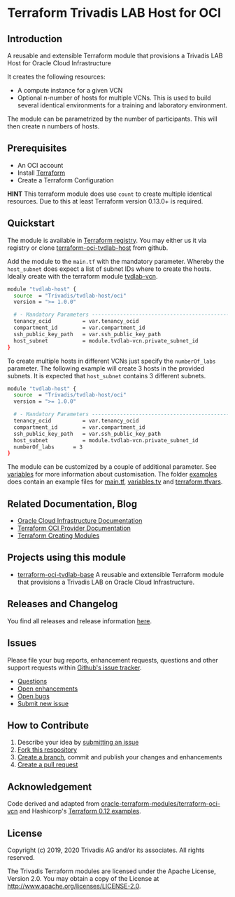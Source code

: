 # Terraform Trivadis LAB Host for OCI

## Introduction

A reusable and extensible Terraform module that provisions a Trivadis LAB Host for Oracle Cloud Infrastructure

It creates the following resources:

* A compute instance for a given VCN
* Optional n-number of hosts for multiple VCNs. This is used to build several identical environments for a training and laboratory environment.

The module can be parametrized by the number of participants. This will then create n numbers of  hosts.

## Prerequisites

* An OCI account
* Install [Terraform](https://www.terraform.io/downloads.html)
* Create a Terraform Configuration

**HINT** This terraform module does use `count` to create multiple identical resources. Due to this at least Terraform version 0.13.0+ is required.

## Quickstart

The module is available in [Terraform registry](https://registry.terraform.io/modules/Trivadis/tvdlab-host/oci/latest). You may either us it via registry or clone [terraform-oci-tvdlab-host](https://github.com/Trivadis/terraform-oci-tvdlab-host) from github.

Add the module to the `main.tf` with the mandatory parameter. Whereby the `host_subnet` does expect a list of subnet IDs where to create the hosts. Ideally create with the terraform module [tvdlab-vcn](https://registry.terraform.io/modules/Trivadis/tvdlab-vcn/oci/latest).

```bash
module "tvdlab-host" {
  source  = "Trivadis/tvdlab-host/oci"
  version = ">= 1.0.0"

  # - Mandatory Parameters --------------------------------------------------
  tenancy_ocid          = var.tenancy_ocid
  compartment_id        = var.compartment_id
  ssh_public_key_path   = var.ssh_public_key_path
  host_subnet           = module.tvdlab-vcn.private_subnet_id
}
```

To create multiple hosts in different VCNs just specify the `numberOf_labs` parameter. The following example will create 3 hosts in the provided subnets. It is expected that `host_subnet` contains 3 different subnets.

```bash
module "tvdlab-host" {
  source  = "Trivadis/tvdlab-host/oci"
  version = ">= 1.0.0"

  # - Mandatory Parameters --------------------------------------------------
  tenancy_ocid          = var.tenancy_ocid
  compartment_id        = var.compartment_id
  ssh_public_key_path   = var.ssh_public_key_path
  host_subnet           = module.tvdlab-vcn.private_subnet_id
  numberOf_labs      = 3
}
```

The module can be customized by a couple of additional parameter. See [variables](./doc/variables.md) for more information about customisation. The folder [examples](examples) does contain an example files for [main.tf](examples/main.tf), [variables.tv](examples/variables.tf) and [terraform.tfvars](examples/terraform.tfvars.example).

## Related Documentation, Blog

* [Oracle Cloud Infrastructure Documentation](https://docs.cloud.oracle.com/iaas/Content/home.htm)
* [Terraform OCI Provider Documentation](https://www.terraform.io/docs/providers/oci/index.html)
* [Terraform Creating Modules](https://www.terraform.io/docs/modules/index.html)

## Projects using this module

* [terraform-oci-tvdlab-base](https://github.com/Trivadis/terraform-oci-tvdlab-base) A reusable and extensible Terraform module that provisions a Trivadis LAB on Oracle Cloud Infrastructure.

## Releases and Changelog

You find all releases and release information [here](https://github.com/Trivadis/terraform-oci-tvdlab-host/releases).

## Issues
Please file your bug reports, enhancement requests, questions and other support requests within [Github's issue tracker](https://help.github.com/articles/about-issues/).

* [Questions](https://github.com/Trivadis/terraform-oci-tvdlab-host/issues?q=is%3Aissue+label%3Aquestion)
* [Open enhancements](https://github.com/Trivadis/terraform-oci-tvdlab-host/issues?q=is%3Aopen+is%3Aissue+label%3Aenhancement)
* [Open bugs](https://github.com/Trivadis/terraform-oci-tvdlab-host/issues?q=is%3Aopen+is%3Aissue+label%3Abug)
* [Submit new issue](https://github.com/Trivadis/terraform-oci-tvdlab-host/issues/new)

## How to Contribute

1. Describe your idea by [submitting an issue](https://github.com/Trivadis/terraform-oci-tvdlab-host/issues/new)
2. [Fork this respository](https://github.com/Trivadis/terraform-oci-tvdlab-host/fork)
3. [Create a branch](https://help.github.com/articles/creating-and-deleting-branches-within-your-repository/), commit and publish your changes and enhancements
4. [Create a pull request](https://help.github.com/articles/creating-a-pull-request/)

## Acknowledgement

Code derived and adapted from [oracle-terraform-modules/terraform-oci-vcn](https://github.com/oracle-terraform-modules/terraform-oci-vcn) and Hashicorp's [Terraform 0.12 examples](https://github.com/terraform-providers/terraform-provider-oci/tree/master/examples).

## License

Copyright (c) 2019, 2020 Trivadis AG and/or its associates. All rights reserved.

The Trivadis Terraform modules are licensed under the Apache License, Version 2.0. You may obtain a copy of the License at http://www.apache.org/licenses/LICENSE-2.0.
